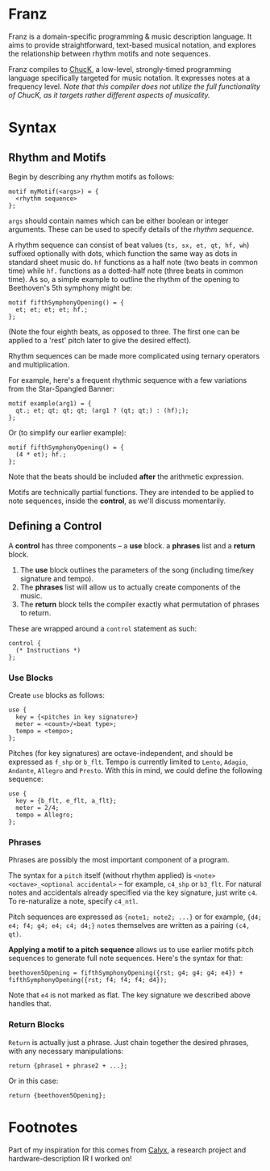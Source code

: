 # Franz

Franz is a domain-specific programming & music description language. It aims to provide straightforward, text-based musical notation, and explores the relationship between rhythm motifs and note sequences.

Franz compiles to [ChucK](https://chuck.stanford.edu/), a low-level, strongly-timed programming language specifically targeted for music notation. It expresses notes at a frequency level. _Note that this compiler does not utilize the full functionality of ChucK, as it targets rather different aspects of musicality._

# Syntax

## Rhythm and Motifs 
Begin by describing any rhythm motifs as follows:

```
motif myMotif(<args>) = {
  <rhythm sequence>
};
```

`args` should contain names which can be either boolean or integer arguments. These can be used to specify details of the _rhythm sequence_.

A rhythm sequence can consist of beat values (`ts, sx, et, qt, hf, wh`) suffixed optionally with dots, which function the same way as dots in standard sheet music do. `hf` functions as a half note (two beats in common time) while `hf.` functions as a dotted-half note (three beats in common time). As so, a simple example to outline the rhythm of the opening to Beethoven's 5th symphony might be:

```
motif fifthSymphonyOpening() = {
  et; et; et; et; hf.;
};
```

(Note the four eighth beats, as opposed to three. The first one can be applied to a 'rest' pitch later to give the desired effect).

Rhythm sequences can be made more complicated using ternary operators and multiplication.

For example, here's a frequent rhythmic sequence with a few variations from the Star-Spangled Banner:

```
motif example(arg1) = {
  qt.; et; qt; qt; qt; (arg1 ? (qt; qt;) : (hf););
};
```

Or (to simplify our earlier example):

```
motif fifthSymphonyOpening() = {
  (4 * et); hf.;
};
```

Note that the beats should be included **after** the arithmetic expression.

Motifs are technically partial functions. They are intended to be applied to note sequences, inside the **control**, as we'll discuss momentarily.

## Defining a Control

A **control** has three components – a **use** block. a **phrases** list and a **return** block.

1) The **use** block outlines the parameters of the song (including time/key signature and tempo).
2) The **phrases** list will allow us to actually create components of the music.
3) The **return** block tells the compiler exactly what permutation of phrases to return.

These are wrapped around a `control` statement as such:

```
control {
  (* Instructions *)
};
```

### Use Blocks

Create `use` blocks as follows:

```
use {
  key = {<pitches in key signature>}
  meter = <count>/<beat type>;
  tempo = <tempo>;
};
```

Pitches (for key signatures) are octave-independent, and should be expressed as `f_shp` or `b_flt`. Tempo is currently limited to `Lento`, `Adagio`, `Andante`, `Allegro` and `Presto`. With this in mind, we could define the following sequence:

```
use {
  key = {b_flt, e_flt, a_flt};
  meter = 2/4;
  tempo = Allegro;
};
```

### Phrases

Phrases are possibly the most important component of a program.

The syntax for a `pitch` itself (without rhythm applied) is `<note><octave>_<optional accidental>` – for example, `c4_shp` or `b3_flt`. For natural notes and accidentals already specified via the key signature, just write `c4`. To re-naturalize a note, specify `c4_ntl`.

Pitch sequences are expressed as `{note1; note2; ...}` or for example, `{d4; e4; f4; g4; e4; c4; d4;}` `note`s themselves are written as a pairing `(c4, qt)`.

**Applying a motif to a pitch sequence** allows us to use earlier motifs pitch sequences to generate full note sequences. Here's the syntax for that:

```
beethoven5Opening = fifthSymphonyOpening({rst; g4; g4; g4; e4}) + fifthSymphonyOpening({rst; f4; f4; f4; d4});
```

Note that `e4` is not marked as flat. The key signature we described above handles that.

### Return Blocks

`Return` is actually just a phrase. Just chain together the desired phrases, with any necessary manipulations:

```
return {phrase1 + phrase2 + ...};
```

Or in this case:

```return {beethoven5Opening};```

# Footnotes

Part of my inspiration for this comes from [Calyx](https://docs.calyxir.org/intro.html), a research project and hardware-description IR I worked on!
